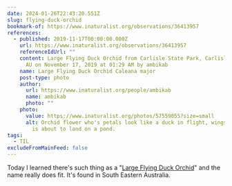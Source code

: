 ```yaml
---
date: 2024-01-26T22:43:20.551Z
slug: flying-duck-orchid
bookmark-of: https://www.inaturalist.org/observations/36413957
references:
  - published: 2019-11-17T00:00:00.000Z
    url: https://www.inaturalist.org/observations/36413957
    referenceIdUrl: ""
    content: Large Flying Duck Orchid from Carlisle State Park, Carlisle River, VIC,
      AU on November 17, 2019 at 01:29 AM by ambikab
    name: Large Flying Duck Orchid Caleana major
    post-type: photo
    author:
      url: https://www.inaturalist.org/people/ambikab
      name: ambikab
      photo: ""
    photo:
      value: https://www.inaturalist.org/photos/57559055?size=small
      alt: Orchid flower who's petals look like a duck in flight, wings back like it
        is about to land on a pond.
tags:
  - TIL
excludeFromMainFeed: false
---
```

Today I learned there's such thing as a "[Large Flying Duck Orchid](https://www.inaturalist.org/photos/57559055?size=small)" and the name really does fit. It's found in South Eastern Australia.